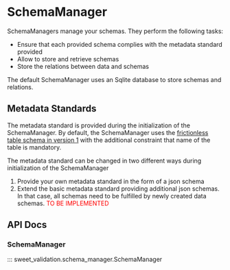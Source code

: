 # SchemaManager

SchemaManagers manage your schemas. They perform the following tasks:

- Ensure that each provided schema complies with the metadata standard provided
- Allow to store and retrieve schemas
- Store the relations between data and schemas

The default SchemaManager uses an Sqlite database to store schemas and relations.

## Metadata Standards

The metadata standard is provided during the initialization of the SchemaManager.
By default, the SchemaManager uses the [frictionless table schema in version 1](https://specs.frictionlessdata.io/table-schema/) with the additional constraint that name of the table
is mandatory.

The metadata standard can be changed in two different ways during initialization
of the SchemaManager

1. Provide your own metadata standard in the form of a json schema
2. Extend the basic metadata standard providing additional json schemas. In that
case, all schemas need to be fulfilled by newly created data schemas. <span style="color:red">TO BE IMPLEMENTED</span>

## API Docs

### SchemaManager

::: sweet_validation.schema_manager.SchemaManager





